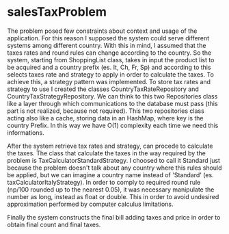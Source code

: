# salesTaxProblem


The problem posed few constraints about context and usage of the application.
For this reason I supposed the system could serve different systems among different country. 
With this in mind, I assumed that the taxes rates and round rules can change according to the country.
So the system, starting from ShoppingList class, takes in input the product list to be acquired and a country prefix (es. It, Ch, Fr, Sp) and according to this selects taxes rate and strategy to apply in order to calculate the taxes.
To achieve this, a strategy pattern was implemented.
To store tax rates and strategy to use I created the classes CountryTaxRateRepository and CountryTaxStrategyRepository.
We can think to this two Repositories class like a layer through which communications to the database must pass (this part is not realized, because not required). This two repositories class acting also like a cache, storing data in an HashMap, where key is the country Prefix. In this way we have O(1) complexity each time we need this informations.

After the system retrieve tax rates and strategy, can procede to calculate the taxes. 
The class that calculate the taxes in the way required by the problem is TaxCalculatorStandardStrategy. I choosed to call it Standard just because the problem doesn't talk about any country where this rules should be applied, but we can imagine a country name instead of 'Standard' (es. taxCalculatorItalyStrategy).
In order to comply to required round rule (np/100 rounded up to the nearest 0.05), it was necessary manipulate the number as long, instead as float or double. This in order to avoid undesired approximation performed by computer calculus limitations.

Finally the system constructs the final bill adding taxes and price in order to obtain final count and final taxes.
